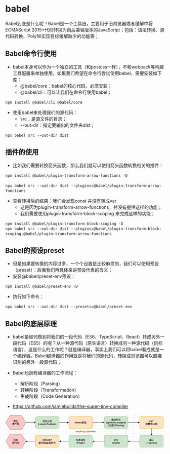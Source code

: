 # babel

Babel到底是什么呢？Babel是一个工具链，主要用于旧浏览器或者缓解中将ECMAScript 2015+代码转换为向后兼容版本的JavaScript；包括：语法转换、源代码转换、Polyfill实现目标缓解缺少的功能等；

## Babel命令行使用

* babel本身可以作为一个独立的工具（和postcss一样），不和webpack等构建工具配置来单独使用。如果我们希望在命令行尝试使用babel，需要安装如下库：
    * @babel/core：babel的核心代码，必须安装；
    * @babel/cli：可以让我们在命令行使用babel；

```
npm install @babel/cli @babel/core
```

* 使用babel来处理我们的源代码：
    * src：是源文件的目录；
    * --out-dir：指定要输出的文件夹dist；

```
npx babel src --out-dir dist
```

## 插件的使用

* 比如我们需要转换箭头函数，那么我们就可以使用箭头函数转换相关的插件：

```
npm install @babel/plugin-transform-arrow-functions -D

npx babel src --out-dir dist --plugins=@babel/plugin-transform-arrow-functions
```

* 查看转换后的结果：我们会发现const 并没有转成var
    * 这是因为plugin-transform-arrow-functions，并没有提供这样的功能；
    * 我们需要使用plugin-transform-block-scoping 来完成这样的功能；

```
npm install @babel/plugin-transform-block-scoping -D
npx babel src --out-dir dist --plugins=@babel/plugin-transform-block-scoping,@babel/plugin-transform-arrow-functions
```

## Babel的预设preset

* 但是如果要转换的内容过多，一个个设置是比较麻烦的，我们可以使用预设（preset）：后面我们再具体来讲预设代表的含义；
* 安装@babel/preset-env预设：

```
npm install @babel/preset-env -D
```

* 执行如下命令：

```
npx babel src --out-dir dist --presets=@babel/preset-env
```

## Babel的底层原理

* babel是如何做到将我们的一段代码（ES6、TypeScript、React）转成另外一段代码（ES5）的呢？从一种源代码（原生语言）转换成另一种源代码（目标语言），这是什么的工作呢？就是编译器，事实上我们可以将babel看成就是一个编译器。Babel编译器的作用就是将我们的源代码，转换成浏览器可以直接识别的另外一段源代码；

* Babel也拥有编译器的工作流程：
    * 解析阶段（Parsing）
    * 转换阶段（Transformation）
    * 生成阶段（Code Generation）
    
* https://github.com/jamiebuilds/the-super-tiny-compiler

![babel工作原理](./img/babel.jpg)